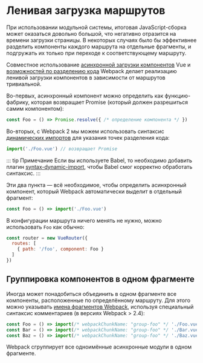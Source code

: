 # Ленивая загрузка маршрутов

При использовании модульной системы, итоговая JavaScript-сборка может оказаться довольно большой, что негативно отразится на времени загрузки страницы. В некоторых случаях было бы эффективнее разделить компоненты каждого маршрута на отдельные фрагменты, и подгружать их только при переходе к соответствующему маршруту.

Совместное использование [асинхронной загрузки компонентов](https://ru.vuejs.org/v2/guide/components-dynamic-async.html#Асинхронные-компоненты) Vue и [возможностей по разделению кода](https://webpack.js.org/guides/code-splitting-async/) Webpack делает реализацию ленивой загрузки компонентов в зависимости от маршрутов тривиальной.

Во-первых, асинхронный компонент можно определить как функцию-фабрику, которая возвращает Promise (который должен разрешиться самим компонентом):

```js
const Foo = () => Promise.resolve({ /* определение компонента */ })
```

Во-вторых, с Webpack 2 мы можем использовать синтаксис [динамических импортов](https://github.com/tc39/proposal-dynamic-import) для указания точек разделения кода:

```js
import('./Foo.vue') // возвращает Promise
```

::: tip Примечание
Если вы используете Babel, то необходимо добавить плагин [syntax-dynamic-import](https://babeljs.io/docs/plugins/syntax-dynamic-import/), чтобы Babel смог корректно обработать синтаксис.
:::

Эти два пункта — всё необходимое, чтобы определить асинхронный компонент, который Webpack автоматически выделит в отдельный фрагмент:

```js
const Foo = () => import('./Foo.vue')
```

В конфигурации маршрута ничего менять не нужно, можно использовать `Foo` как обычно:

```js
const router = new VueRouter({
  routes: [
    { path: '/foo', component: Foo }
  ]
})
```

## Группировка компонентов в одном фрагменте

Иногда может понадобиться объединить в одном фрагменте все компоненты, расположенные по определённому маршруту. Для этого можно указывать [имена фрагментов Webpack](https://webpack.js.org/guides/code-splitting-async/#chunk-names), используя специальный синтаксис комментариев (в версиях Webpack > 2.4):

```js
const Foo = () => import(/* webpackChunkName: "group-foo" */ './Foo.vue')
const Bar = () => import(/* webpackChunkName: "group-foo" */ './Bar.vue')
const Baz = () => import(/* webpackChunkName: "group-foo" */ './Baz.vue')
```

Webpack сгруппирует все одноимённые асинхронные модули в одном фрагменте.
